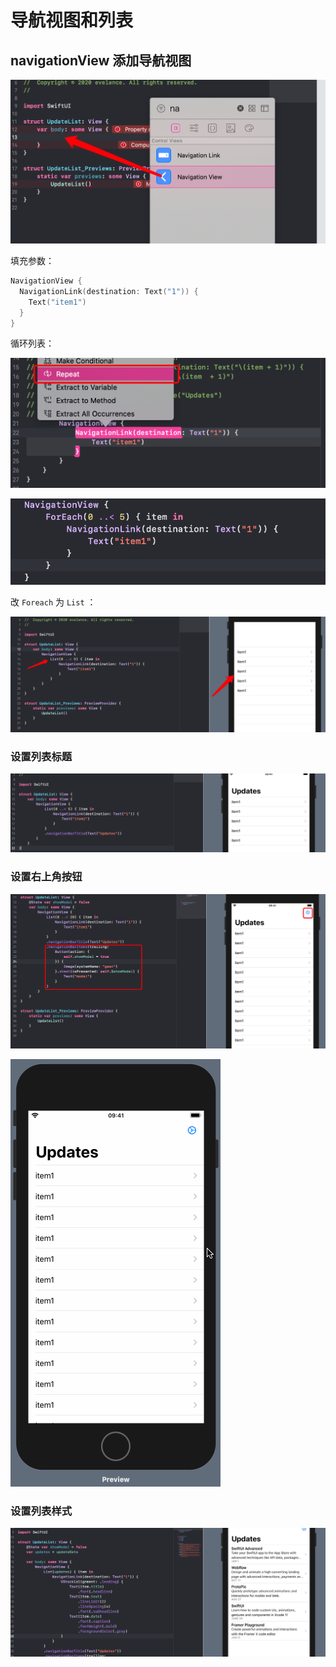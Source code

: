 # 导航视图和列表

## navigationView 添加导航视图

![image-20200727150207535](images/image-20200727150207535.png)

填充参数：

```swift
NavigationView {
  NavigationLink(destination: Text("1")) {
    Text("item1")
  }
}
```

循环列表：

![image-20200727150826500](images/image-20200727150826500.png)

![image-20200727150917097](images/image-20200727150917097.png)

改 `Foreach` 为 `List` ：

![image-20200727151000946](images/image-20200727151000946.png)

### 设置列表标题

![image-20200727151047959](images/image-20200727151047959.png)

### 设置右上角按钮

![image-20200727152235991](images/image-20200727152235991.png)

![![](./images/showModalright.gif)](./images/showModalright.gif)

### 设置列表样式

![image-20200727153602688](images/image-20200727153602688.png)

